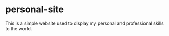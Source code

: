 # personal-site
This is a simple website used to display my personal and professional skills to the world.
